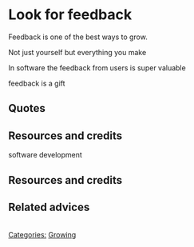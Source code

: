 # Look for feedback

Feedback is one of the best ways to grow. 

Not just yourself but everything you make

In software the feedback from users is super valuable

feedback is a gift

## Quotes

## Resources and credits

software development
## Resources and credits

## Related advices

<br/>[Categories:](../Categories/index.md) [Growing](../Categories/Growing.md)